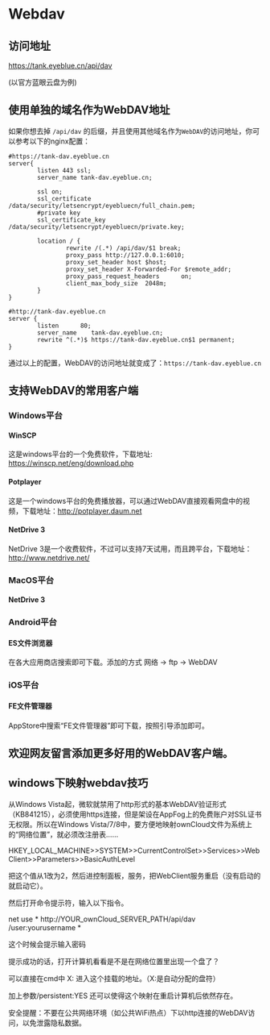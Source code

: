 # Webdav

## 访问地址
https://tank.eyeblue.cn/api/dav

(以官方蓝眼云盘为例)

## 使用单独的域名作为WebDAV地址
如果你想去掉 `/api/dav` 的后缀，并且使用其他域名作为`WebDAV`的访问地址，你可以参考以下的nginx配置：

```shell
#https://tank-dav.eyeblue.cn
server{
        listen 443 ssl;
        server_name tank-dav.eyeblue.cn;

        ssl on;
        ssl_certificate /data/security/letsencrypt/eyebluecn/full_chain.pem;
        #private key
        ssl_certificate_key /data/security/letsencrypt/eyebluecn/private.key;

        location / {
                rewrite /(.*) /api/dav/$1 break;
                proxy_pass http://127.0.0.1:6010;
                proxy_set_header host $host;
                proxy_set_header X-Forwarded-For $remote_addr;
                proxy_pass_request_headers      on;
                client_max_body_size  2048m;
        }
}

#http://tank-dav.eyeblue.cn
server {
        listen      80;
        server_name    tank-dav.eyeblue.cn;
        rewrite ^(.*)$ https://tank-dav.eyeblue.cn$1 permanent;
}

```

通过以上的配置，WebDAV的访问地址就变成了：`https://tank-dav.eyeblue.cn`


## 支持WebDAV的常用客户端

### Windows平台

#### WinSCP
这是windows平台的一个免费软件，下载地址: https://winscp.net/eng/download.php

#### Potplayer
这是一个windows平台的免费播放器，可以通过WebDAV直接观看网盘中的视频，下载地址：http://potplayer.daum.net

#### NetDrive 3
NetDrive 3是一个收费软件，不过可以支持7天试用，而且跨平台，下载地址：http://www.netdrive.net/

### MacOS平台

#### NetDrive 3

### Android平台

#### ES文件浏览器
在各大应用商店搜索即可下载。添加的方式 网络 -> ftp -> WebDAV

### iOS平台

#### FE文件管理器
AppStore中搜索“FE文件管理器”即可下载，按照引导添加即可。

## 欢迎网友留言添加更多好用的WebDAV客户端。


## windows下映射webdav技巧

从Windows Vista起，微软就禁用了http形式的基本WebDAV验证形式（KB841215），必须使用https连接，但是架设在AppFog上的免费账户对SSL证书无权限。所以在Windows Vista/7/8中，要方便地映射ownCloud文件为系统上的“网络位置”，就必须改注册表……

HKEY_LOCAL_MACHINE>>SYSTEM>>CurrentControlSet>>Services>>WebClient>>Parameters>>BasicAuthLevel

把这个值从1改为2，然后进控制面板，服务，把WebClient服务重启（没有启动的就启动它）。

然后打开命令提示符，输入以下指令。

net use * http://YOUR_ownCloud_SERVER_PATH/api/dav /user:yourusername *

这个时候会提示输入密码

提示成功的话，打开计算机看看是不是在网络位置里出现一个盘了？

可以直接在cmd中 X: 进入这个挂载的地址。（X:是自动分配的盘符）

加上参数/persistent:YES 还可以使得这个映射在重启计算机后依然存在。

安全提醒：不要在公共网络环境（如公共WiFi热点）下以http连接的WebDAV访问，以免泄露隐私数据。



